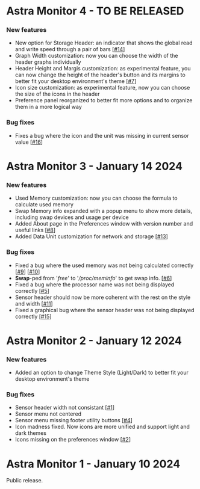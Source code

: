 # Astra Monitor 4 - TO BE RELEASED

### New features
- New option for Storage Header: an indicator that shows the global read and write speed through a pair of bars [[#14](https://github.com/AstraExt/astra-monitor/issues/14)]
- Graph Width customization: now you can choose the width of the header graphs individually
- Header Height and Margis customization: as experimental feature, you can now change the height of the header's button and its margins to better fit your desktop environment's theme [[#7](https://github.com/AstraExt/astra-monitor/issues/7)]
- Icon size customization: as experimental feature, now you can choose the size of the icons in the header
- Preference panel reorganized to better fit more options and to organize them in a more logical way

### Bug fixes
- Fixes a bug where the icon and the unit was missing in current sensor value [[#16](https://github.com/AstraExt/astra-monitor/issues/16)]

# Astra Monitor 3 - January 14 2024

### New features
- Used Memory customization: now you can choose the formula to calculate used memory
- Swap Memory info expanded with a popup menu to show more details, including swap devices and usage per device
- Added About page in the Preferences window with version number and useful links [[#8](https://github.com/AstraExt/astra-monitor/issues/8)]
- Added Data Unit customization for network and storage [[#13](https://github.com/AstraExt/astra-monitor/issues/13)]

### Bug fixes
- Fixed a bug where the used memory was not being calculated correctly [[#9](https://github.com/AstraExt/astra-monitor/issues/9)] [[#10](https://github.com/AstraExt/astra-monitor/issues/10)]
- __Swap__-ped from '*free*' to '*/proc/meminfo*' to get swap info. [[#6](https://github.com/AstraExt/astra-monitor/issues/6)]
- Fixed a bug where the processor name was not being displayed correctly [[#5](https://github.com/AstraExt/astra-monitor/issues/5)]
- Sensor header should now be more coherent with the rest on the style and width [[#11](https://github.com/AstraExt/astra-monitor/issues/11)]
- Fixed a graphical bug where the sensor header was not being displayed correctly [[#15](https://github.com/AstraExt/astra-monitor/issues/15)]

# Astra Monitor 2 - January 12 2024

### New features
- Added an option to change Theme Style (Light/Dark) to better fit your desktop environment's theme

### Bug fixes
- Sensor header width not consistant [[#1](https://github.com/AstraExt/astra-monitor/issues/1)]
- Sensor menu not centered
- Sensor menu missing footer utility buttons [[#4](https://github.com/AstraExt/astra-monitor/issues/4)]
- Icon madness fixed. Now icons are more unified and support light and dark themes
- Icons missing on the preferences window [[#2](https://github.com/AstraExt/astra-monitor/issues/2)]

# Astra Monitor 1 - January 10 2024

Public release.
